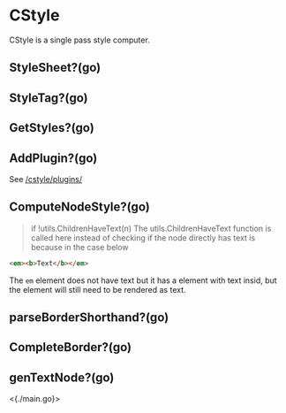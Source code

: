 # CStyle

CStyle is a single pass style computer.

## StyleSheet?(go)

## StyleTag?(go)

## GetStyles?(go)

## AddPlugin?(go)

See [/cstyle/plugins/](/cstyle/plugins/)

## ComputeNodeStyle?(go)

> if !utils.ChildrenHaveText(n)
> The utils.ChildrenHaveText function is called here instead of checking if the node directly has text is because in the case below

```html
<em><b>Text</b></em>
```

The `em` element does not have text but it has a element with text insid, but the element will still need to be rendered as text.

## parseBorderShorthand?(go)

## CompleteBorder?(go)

## genTextNode?(go)

<{./main.go}>
